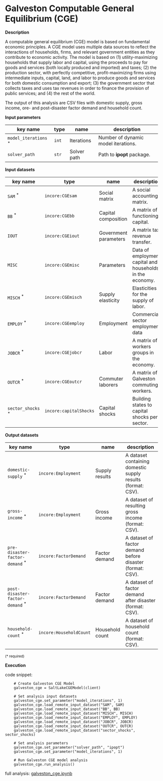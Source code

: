 # Galveston Computable General Equilibrium (CGE)

**Description**

A computable general equilibrium (CGE) model is based on fundamental economic principles. A CGE model uses multiple 
data sources to reflect the interactions of households, firms, and relevant government entities as they contribute 
to economic activity. The model is based on (1) utility-maximizing households that supply labor and capital, 
using the proceeds to pay for goods and services (both locally produced and imported) and taxes; (2) the production 
sector, with perfectly competitive, profit-maximizing firms using intermediate inputs, capital, land, and labor 
to produce goods and services for both domestic consumption and export; (3) the government sector that collects 
taxes and uses tax revenues in order to finance the provision of public services; and (4) the rest of the world. 

The output of this analysis are CSV files with domestic supply, gross income, ore- and post-disaster factor demand 
and household count.

**Input parameters**

key name | type | name | description
--- | --- | --- | ---
`model_iterations` <sup>*</sup> | `int` | Iterations | Number of dynamic model iterations.
`solver_path` | `str` | Solver path | Path to **ipopt** package.

**Input datasets**

key name | type | name | description
--- | --- | --- | ---
`SAM` <sup>*</sup> | `incore:CGEsam` | Social matrix | A social accounting matrix.
`BB` <sup>*</sup> | `incore:CGEbb` | Capital composition | A matrix of functioning capital.
`IOUT` | `incore:CGEiout` | Government parameters | A matrix tax revenue transfer.
`MISC` | `incore:CGEmisc` | Parameters | Data of employment, capital and households <br>in the economy.
`MISCH` <sup>*</sup> | `incore:CGEmisch` | Supply elasticity | Elasticities for the supply of labor.
`EMPLOY` <sup>*</sup> | `incore:CGEemploy` | Employment | Commercial sector employment data
`JOBCR` <sup>*</sup> | `incore:CGEjobcr` | Labor | A matrix of workers groups in the economy.
`OUTCR` <sup>*</sup> | `incore:CGEoutcr` | Commuter laborers | A matrix of Galveston commuting workers.
`sector_shocks` <sup>*</sup> | `incore:capitalShocks` | Capital shocks | Building states to capital <br>shocks per sector.

**Output datasets**

key name | type | name | description
--- | --- | --- | ---
`domestic-supply` <sup>*</sup> | `incore:Employment` | Supply results | A dataset containing domestic supply results (format: CSV).
`gross-income` <sup>*</sup> | `incore:Employment` | Gross income | A dataset of resulting gross income (format: CSV).
`pre-disaster-factor-demand` <sup>*</sup> | `incore:FactorDemand` | Factor demand | A dataset of factor demand before disaster (format: CSV).
`post-disaster-factor-demand` <sup>*</sup> | `incore:FactorDemand` | Factor demand | A dataset of factor demand after disaster (format: CSV).
`household-count` <sup>*</sup> | `incore:HouseholdCount` | Household count | A dataset of household count (format: CSV).

<small>(* required)</small>

**Execution**

code snippet:

```
    # Create Galveston CGE Model
    galveston_cge = SaltLakeCGEModel(client)
    
    # Set analysis input datasets
    galveston_cge.set_parameter("model_iterations", 1)
    galveston_cge.load_remote_input_dataset("SAM", SAM)
    galveston_cge.load_remote_input_dataset("BB", BB)
    galveston_cge.load_remote_input_dataset("MISCH", MISCH)
    galveston_cge.load_remote_input_dataset("EMPLOY", EMPLOY)
    galveston_cge.load_remote_input_dataset("JOBCR", JOBCR)
    galveston_cge.load_remote_input_dataset("OUTCR", OUTCR)
    galveston_cge.load_remote_input_dataset("sector_shocks", sector_shocks)

    # Set analysis parameters
    galveston_cge.set_parameter("solver_path", "ipopt")
    galveston_cge.set_parameter("model_iterations", 1)

    # Run Galveston CGE model analysis
    galveston_cge.run_analysis()
```

full analysis: [galveston_cge.ipynb](https://github.com/IN-CORE/incore-docs/blob/main/notebooks/galveston_cge.ipynb)
